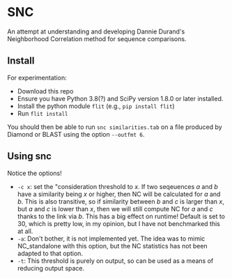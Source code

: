 # SNC

An attempt at understanding and developing Dannie Durand's Neighborhood Correlation method
for sequence comparisons.

## Install

For experimentation:

* Download this repo
* Ensure you have Python 3.8(?) and SciPy version 1.8.0 or later installed.
* Install the python module `flit` (e.g., `pip install flit`)
* Run `flit install`

You should then be able to run `snc similarities.tab` on a file produced by Diamond or BLAST
using the option `--outfmt 6`.

## Using snc

Notice the options!

* `-c x`: set the "consideration threshold to _x_. If two seqeuences _a_ and _b_ have a similarity being
  _x_ or higher, then NC will be calculated for _a_ and _b_. This is also transitive, so if similarity between _b_ and _c_ 
  is larger than _x_, but _a_ and _c_ is lower than _x_, then we will still compute NC for _a_ and _c_ thanks to the link 
  via _b_. This has a big effect on runtime! Default is set to 30, which is pretty low, in my opinion, but I have not
  benchmarked this at all.
* `-a`: Don't bother, it is not implemented yet. The idea was to mimic NC_standalone with this option, but the NC statistics 
  has not been adapted to that option.
* `-t`: This threshold is purely on output, so can be used as a means of reducing output space.